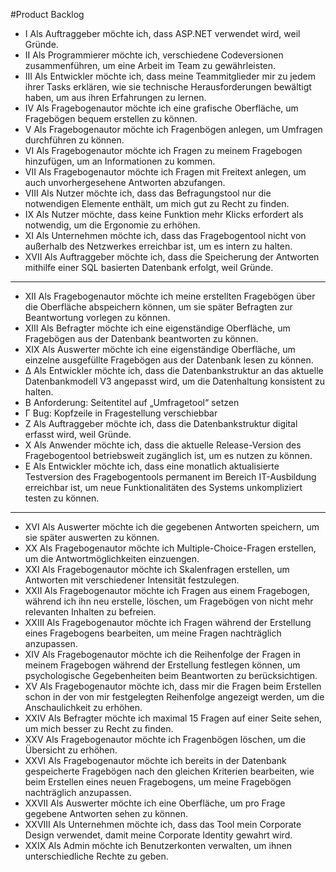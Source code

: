 ﻿#Product Backlog

- I		Als Auftraggeber möchte ich, dass ASP.NET verwendet wird, weil Gründe.
- II		Als Programmierer möchte ich, verschiedene Codeversionen zusammenführen, um eine Arbeit im Team zu gewährleisten.
- III	Als Entwickler möchte ich, dass meine Teammitglieder mir zu jedem ihrer Tasks erklären, wie sie technische Herausforderungen bewältigt haben, um aus ihren Erfahrungen zu lernen.
- IV		Als Fragebogenautor möchte ich eine grafische Oberfläche, um Fragebögen bequem erstellen zu können. 
- V		Als Fragebogenautor möchte ich Fragenbögen anlegen, um Umfragen durchführen zu können.
- VI		Als Fragebogenautor möchte ich Fragen zu meinem Fragebogen hinzufügen, um an Informationen zu kommen.
- VII	Als Fragebogenautor möchte ich Fragen mit Freitext anlegen, um auch unvorhergesehene Antworten abzufangen.
- VIII	Als Nutzer möchte ich, dass das Befragungstool nur die notwendigen Elemente enthält, um mich gut zu Recht zu finden.
- IX		Als Nutzer möchte, dass keine Funktion mehr Klicks erfordert als notwendig, um die Ergonomie zu erhöhen.
- XI		Als Unternehmen möchte ich, dass das Fragebogentool nicht von außerhalb des Netzwerkes erreichbar ist, um es intern zu halten.
- XVII	Als Auftraggeber möchte ich, dass die Speicherung der Antworten mithilfe einer SQL basierten Datenbank erfolgt, weil Gründe.
---
- XII	Als Fragebogenautor möchte ich meine erstellten Fragebögen über die Oberfläche 	abspeichern können, um sie später Befragten zur Beantwortung vorlegen zu können.
- XIII	Als Befragter möchte ich eine eigenständige Oberfläche, um Fragebögen aus der Datenbank beantworten zu können.
- XIX	Als Auswerter möchte ich eine eigenständige Oberfläche, um einzelne ausgefüllte Fragebögen aus der Datenbank lesen zu können.
- Δ		Als Entwickler möchte ich, dass die Datenbankstruktur an das aktuelle Datenbankmodell V3 angepasst wird, um die Datenhaltung konsistent zu halten.
- B		Anforderung: Seitentitel auf „Umfragetool“ setzen
- Γ		Bug: Kopfzeile in Fragestellung verschiebbar
- Ζ		Als Auftraggeber möchte ich, dass die Datenbankstruktur digital erfasst wird, weil Gründe.
- X		Als Anwender möchte ich, dass die aktuelle Release-Version des Fragebogentool betriebsweit zugänglich ist, um es nutzen zu können.
- Ε		Als Entwickler möchte ich, dass eine monatlich aktualisierte Testversion des Fragebogentools permanent im Bereich IT-Ausbildung erreichbar ist, um neue Funktionalitäten des Systems unkompliziert testen zu können.
---
- XVI	Als Auswerter möchte ich die gegebenen Antworten speichern, um sie später auswerten zu 	können.
- XX		Als Fragebogenautor möchte ich Multiple-Choice-Fragen erstellen, um die Antwortmöglichkeiten einzuengen.
- XXI	Als Fragebogenautor möchte ich Skalenfragen erstellen, um Antworten mit verschiedener Intensität festzulegen.
- XXII	Als Fragebogenautor möchte ich Fragen aus einem Fragebogen, während ich ihn neu erstelle, löschen, um Fragebögen von nicht mehr relevanten Inhalten zu befreien.
- XXIII	Als Fragebogenautor möchte ich Fragen während der Erstellung eines Fragebogens 	bearbeiten, um meine Fragen nachträglich anzupassen.
- XIV	Als Fragebogenautor möchte ich die Reihenfolge der Fragen in meinem Fragebogen während 	der Erstellung festlegen können, um psychologische Gegebenheiten beim Beantworten zu 	berücksichtigen.
- XV		Als Fragebogenautor möchte ich, dass mir die Fragen beim Erstellen schon in der von mir festgelegten Reihenfolge angezeigt werden, um die Anschaulichkeit zu erhöhen.
- XXIV	Als Befragter möchte ich maximal 15 Fragen auf einer Seite sehen, um mich besser zu Recht zu finden.
- XXV	Als Fragebogenautor möchte ich Fragenbögen löschen, um die Übersicht zu erhöhen.
- XXVI	Als Fragebogenautor möchte ich bereits in der Datenbank gespeicherte Fragebögen nach den gleichen Kriterien bearbeiten, wie beim Erstellen eines neuen Fragebogens, um meine 	Fragebögen nachträglich anzupassen.
- XXVII	Als Auswerter möchte ich eine Oberfläche, um pro Frage gegebene Antworten sehen zu können.
- XXVIII	Als Unternehmen möchte ich, dass das Tool mein Corporate Design verwendet, damit meine Corporate Identity gewahrt wird. 
- XXIX	Als Admin möchte ich Benutzerkonten verwalten, um ihnen unterschiedliche Rechte zu geben.
